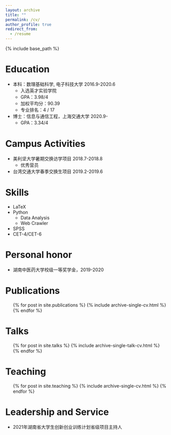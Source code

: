 ```yaml
---
layout: archive
title: ""
permalink: /cv/
author_profile: true
redirect_from:
  - /resume
---
```


{% include base_path %}

Education
======
* 本科：数理基础科学, 电子科技大学 2016.9-2020.6
  * 入选英才实验学院
  * GPA：3.98/4
  * 加权平均分：90.39
  * 专业排名：4 / 17
* 博士：信息与通信工程，上海交通大学 2020.9-
  * GPA：3.34/4

Campus Activities
======
* 美利坚大学暑期交换访学项目 2018.7-2018.8
  * 优秀营员
* 台湾交通大学春季交换生项目 2019.2-2019.6
  
Skills
======
* LaTeX
* Python
   * Data Analysis
   * Web Crawler
* SPSS
* CET-4/CET-6

Personal honor
======
* 湖南中医药大学校级一等奖学金，2019-2020

Publications
======
  <ul>{% for post in site.publications %}
    {% include archive-single-cv.html %}
  {% endfor %}</ul>
  
Talks
======
  <ul>{% for post in site.talks %}
    {% include archive-single-talk-cv.html %}
  {% endfor %}</ul>
  
Teaching
======
  <ul>{% for post in site.teaching %}
    {% include archive-single-cv.html %}
  {% endfor %}</ul>
  
Leadership and Service
======
* 2021年湖南省大学生创新创业训练计划省级项目主持人
